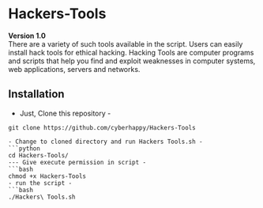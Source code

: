 # Hackers-Tools

**Version 1.0** <br />
There are a variety of such tools available in the script. Users can easily install hack tools for ethical hacking.
Hacking Tools are computer programs and scripts that help you find and exploit weaknesses in computer systems, web applications, servers and networks.
## Installation

- Just, Clone this repository -
```Shell
git clone https://github.com/cyberhappy/Hackers-Tools

- Change to cloned directory and run Hackers Tools.sh -
```python
cd Hackers-Tools/
--- Give execute permission in script -
```bash
chmod +x Hackers-Tools
- run the script -
```bash
./Hackers\ Tools.sh
